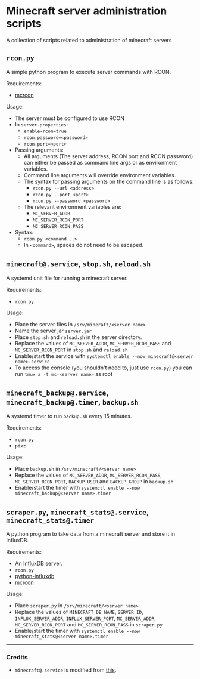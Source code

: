 # Minecraft server administration scripts
A collection of scripts related to administration of minecraft servers
## `rcon.py`
A simple python program to execute server commands with RCON.

Requirements:
* [mcrcon](https://pypi.org/project/mcrcon/)

Usage:
* The server must be configured to use RCON
* In `server.properties`:
    * `enable-rcon=true`
    * `rcon.password=<password>`
    * `rcon.port=<port>`
* Passing arguments:
    * All arguments (The server address, RCON port and RCON password) can either be passed as command line args or as environment variables.
    * Command line arguments will override environment variables.
    * The syntax for passing arguments on the command line is as follows:
        * `rcon.py --url <address>`
        * `rcon.py --port <port>`
        * `rcon.py --password <password>`
    * The relevant environment variables are:
        * `MC_SERVER_ADDR`
        * `MC_SERVER_RCON_PORT`
        * `MC_SERVER_RCON_PASS`
* Syntax:
    * `rcon.py <command...>`
    * In `<command>`, spaces do not need to be escaped.

## `minecraft@.service`, `stop.sh`, `reload.sh`
A systemd unit file for running a minecraft server.

Requirements:
* `rcon.py`

Usage:
* Place the server files in `/srv/mineraft/<server name>`
* Name the server jar `server.jar`
* Place `stop.sh` and `reload.sh` in the server directory.
* Replace the values of `MC_SERVER_ADDR`, `MC_SERVER_RCON_PASS` and `MC_SERVER_RCON_PORT` in `stop.sh` and `reload.sh`
* Enable/start the service with `systemctl enable --now minecraft@<server name>.service`
* To access the console (you shouldn't need to, just use `rcon.py`) you can run `tmux a -t mc-<server name>` as root

## `minecraft_backup@.service`, `minecraft_backup@.timer`, `backup.sh`
A systemd timer to run `backup.sh` every 15 minutes.

Requirements:
* `rcon.py`
* `pixz`

Usage:
* Place `backup.sh` in `/srv/minecraft/<server name>`
* Replace the values of `MC_SERVER_ADDR`, `MC_SERVER_RCON_PASS`, `MC_SERVER_RCON_PORT`, `BACKUP_USER` and `BACKUP_GROUP` in `backup.sh`
* Enable/start the timer with `systemctl enable --now minecraft_backup@<server name>.timer`

## `scraper.py`, `minecraft_stats@.service`, `minecraft_stats@.timer`
A python program to take data from a minecraft server and store it in InfluxDB.

Requirements:
* An InfluxDB server.
* `rcon.py`
* [python-influxdb](https://github.com/influxdata/influxdb-python)
* [mcrcon](https://pypi.org/project/mcrcon/)

Usage:
* Place `scraper.py` in `/srv/minecraft/<server name>`
* Replace the values of `MINECRAFT_DB_NAME`, `SERVER_ID`, `INFLUX_SERVER_ADDR`, `INFLUX_SERVER_PORT`, `MC_SERVER_ADDR`, `MC_SERVER_RCON_PORT` and `MC_SERVER_RCON_PASS` in `scraper.py`
* Enable/start the timer with `systemctl enable --now minecraft_stats@<server name>.timer`

---
### Credits
* `minecraft@.service` is modified from [this](https://github.com/agowa338/MinecraftSystemdUnit/).
